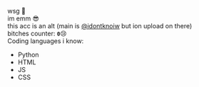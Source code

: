 wsg 👋<br/>
im emm 😎<br/>
this acc is an alt (main is [@idontknoiw](https://github.com/idontknoiw) but ion upload on there) <br/>
bitches counter: **`0`**😢<br/>
Coding languages i know:<br/>
- Python
- HTML
- JS
- CSS
